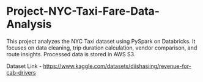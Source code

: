 # Project-NYC-Taxi-Fare-Data-Analysis

This project analyzes the NYC Taxi dataset using PySpark on Databricks. It focuses on data cleaning, trip duration calculation, vendor comparison, and route insights. Processed data is stored in AWS S3.

Dataset Link - https://www.kaggle.com/datasets/diishasiing/revenue-for-cab-drivers
